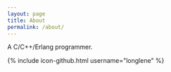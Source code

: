 ```yaml
---
layout: page
title: About
permalink: /about/
---
```


A C/C++/Erlang programmer.

{% include icon-github.html username="longlene" %}

